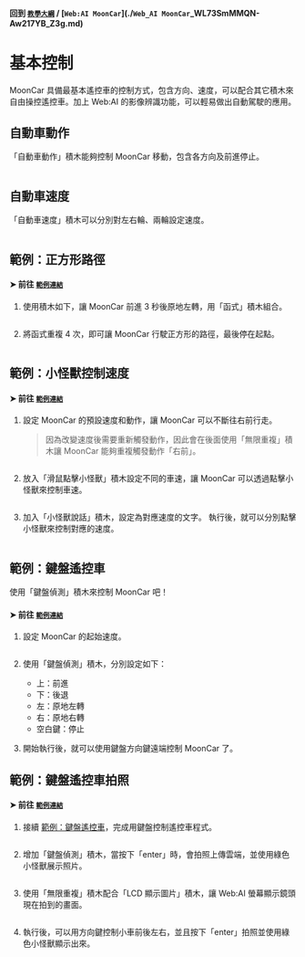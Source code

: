 #### 回到 [`教學大綱`](./`教學大綱`_qo4Ew_UQTU25aAm8DfFHFw.md) / [`Web:AI MoonCar`](./`Web_AI MoonCar`_WL73SmMMQN-Aw217YB_Z3g.md)

# 基本控制

MoonCar 具備最基本遙控車的控制方式，包含方向、速度，可以配合其它積木來自由操控遙控車。加上 Web:AI 的影像辨識功能，可以輕易做出自動駕駛的應用。

## 自動車動作

「自動車動作」積木能夠控制 MoonCar 移動，包含各方向及前進停止。

<img src="https://md.webduino.io/uploads/upload_2160e84a34bfd2263de7bea7f6e803c2.png" alt="" width="">

## 自動車速度

「自動車速度」積木可以分別對左右輪、兩輪設定速度。

<img src="https://md.webduino.io/uploads/upload_12a871c2eb544be20613fde730950051.png" alt="" width="">

## 範例：正方形路徑

#### ➤ 前往 [`範例連結`](./`範例連結`_ai-blockly.webduino.io.md)

1. 使用積木如下，讓 MoonCar 前進 3 秒後原地左轉，用「函式」積木組合。

    <img src="https://md.webduino.io/uploads/upload_d791d9c59c40f18a7dd7c83155d65f4e.png" alt="" width="">

2. 將函式重複 4 次，即可讓 MoonCar 行駛正方形的路徑，最後停在起點。

    <img src="https://md.webduino.io/uploads/upload_258fa619d40ac096ec01391fe1e4edf7.png" alt="" width="">

## 範例：小怪獸控制速度

#### ➤ 前往 [`範例連結`](./`範例連結`_ai-blockly.webduino.io.md)

1. 設定 MoonCar 的預設速度和動作，讓 MoonCar 可以不斷往右前行走。

    > 因為改變速度後需要重新觸發動作，因此會在後面使用「無限重複」積木讓 MoonCar 能夠重複觸發動作「右前」。

    <img src="https://md.webduino.io/uploads/upload_2e098cf7559c8bdce0ed2eccf3ca2f61.png" alt="" width="">

2. 放入「滑鼠點擊小怪獸」積木設定不同的車速，讓 MoonCar 可以透過點擊小怪獸來控制車速。

    <img src="https://md.webduino.io/uploads/upload_e0aaeb49ba79d61a6303512e2c3d47bf.png" alt="" width="">


3. 加入「小怪獸說話」積木，設定為對應速度的文字。
   執行後，就可以分別點擊小怪獸來控制對應的速度。

    <img src="https://md.webduino.io/uploads/upload_ce52783d0762df01f6d1d105416b0b55.png" alt="" width="">

## 範例：鍵盤遙控車

使用「鍵盤偵測」積木來控制 MoonCar 吧！

#### ➤ 前往 [`範例連結`](./`範例連結`_ai-blockly.webduino.io.md)

1. 設定 MoonCar 的起始速度。

<img src="https://md.webduino.io/uploads/upload_79cd7d0caa767559ef0431725e16b251.png" alt="" width="">

2. 使用「鍵盤偵測」積木，分別設定如下：

    - 上：前進
    - 下：後退
    - 左：原地左轉
    - 右：原地右轉
    - 空白鍵：停止

    <img src="https://md.webduino.io/uploads/upload_1dc223405df050197d1814d2b9ab457f.png" alt="" width="">

3. 開始執行後，就可以使用鍵盤方向鍵遠端控制 MoonCar 了。

## 範例：鍵盤遙控車拍照

#### ➤ 前往 [`範例連結`](./`範例連結`_.md)

1. 接續 [範例：鍵盤遙控車](https://md.webduino.ioundefined)，完成用鍵盤控制遙控車程式。

    <img src="https://md.webduino.io/uploads/upload_3fe5bd40fcf0e0d00588618900de1f7b.png" alt="" width="">

2. 增加「鍵盤偵測」積木，當按下「enter」時，會拍照上傳雲端，並使用綠色小怪獸展示照片。

    <img src="https://md.webduino.io/uploads/upload_4e92e9d5601246dec63cd5b23345fb6e.png" alt="" width="">

3. 使用「無限重複」積木配合「LCD 顯示圖片」積木，讓 Web:AI 螢幕顯示鏡頭現在拍到的畫面。

    <img src="https://md.webduino.io/uploads/upload_caf4bcb53831bba20b88a8cc4b727752.png" alt="" width="">

4. 執行後，可以用方向鍵控制小車前後左右，並且按下「enter」拍照並使用綠色小怪獸顯示出來。

    <img src="https://md.webduino.io/uploads/upload_723ec41d4e6a39f1431978ee45d16353.png" alt="" width="">

